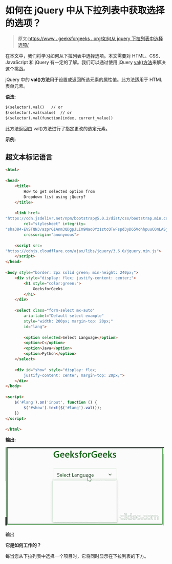 # 如何在 jQuery 中从下拉列表中获取选择的选项？

> 原文:[https://www . geeksforgeeks . org/如何从 jquery 下拉列表中选择选项/](https://www.geeksforgeeks.org/how-to-get-selected-option-from-dropdown-in-jquery/)

在本文中，我们将学习如何从下拉列表中选择选项。本文需要对 HTML、CSS、JavaScript 和 jQuery 有一定的了解。我们可以通过使用 jQuery [val()方法](https://www.geeksforgeeks.org/jquery-val-with-examples/)来解决这个挑战。

jQuery 中的 **val()方法**用于设置或返回所选元素的属性值。此方法适用于 HTML 表单元素。

**语法:**

```html
$(selector).val()   // or
$(selector).val(value)  // or
$(selector).val(function(index, current_value))
```

此方法返回由 val()方法进行了指定更改的选定元素。

**示例:**

## 超文本标记语言

```html
<html>

<head>
    <title>
        How to get selected option from 
        Dropdown list using jQuery?
    </title>

    <link href=
"https://cdn.jsdelivr.net/npm/bootstrap@5.0.2/dist/css/bootstrap.min.css" 
        rel="stylesheet" integrity=
"sha384-EVSTQN3/azprG1Anm3QDgpJLIm9Nao0Yz1ztcQTwFspd3yD65VohhpuuCOmLASjC"
        crossorigin="anonymous">

    <script src=
"https://cdnjs.cloudflare.com/ajax/libs/jquery/3.6.0/jquery.min.js">
    </script>
</head>

<body style="border: 2px solid green; min-height: 240px;">
    <div style="display: flex; justify-content: center;">
        <h1 style="color:green;">
            GeeksforGeeks
        </h1>
    </div>

    <select class="form-select mx-auto" 
        aria-label="Default select example" 
        style="width: 200px; margin-top: 20px;"
        id="lang">

        <option selected>Select Language</option>
        <option>C</option>
        <option>Java</option>
        <option>Python</option>
    </select>

    <div id="show" style="display: flex;
        justify-content: center; margin-top: 20px;">
    </div>
</body>

<script>
    $('#lang').on('input', function () {
        $('#show').text($('#lang').val());
    })
</script>

</html>
```

**输出:**

![](img/0d4ef735a70cd4d724ffa01f19614437.png)

输出

**它是如何工作的？**

每当您从下拉列表中选择一个项目时，它将同时显示在下拉列表的下方。